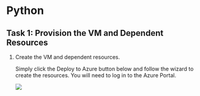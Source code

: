 # Python

## Task 1: Provision the VM and Dependent Resources

1. Create the VM and dependent resources.
    
    Simply click the Deploy to Azure button below and follow the wizard to create the resources. You will need to log in to the Azure Portal.
                                                                     
	<a href="https://portal.azure.com/#create/Microsoft.Template/uri/https%3A%2F%2Fraw.githubusercontent.com%2Fbayernmunich%2FPython%2Fmaster%2Ftemplate.json" target="_blank">
		<img src="http://azuredeploy.net/deploybutton.png"/>
	</a>
